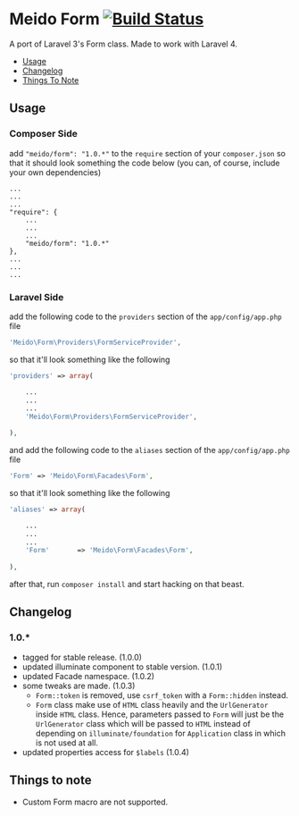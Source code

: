 # Meido Form [![Build Status](https://secure.travis-ci.org/meido/form.png?branch=master)](https://travis-ci.org/meido/form)

A port of Laravel 3's Form class. Made to work with Laravel 4.

- [Usage](https://github.com/meido/form#usage)
- [Changelog](https://github.com/meido/form#usage)
- [Things To Note](https://github.com/meido/form#usage)

## Usage

### Composer Side

add `"meido/form": "1.0.*"` to the `require` section of your `composer.json` so that it should look something the code below (you can, of course, include your own dependencies)

```composer
...
...
...
"require": {
	...
	...
	...
	"meido/form": "1.0.*"
},
...
...
...
```

### Laravel Side

add the following code to the `providers` section of the `app/config/app.php` file

```php
'Meido\Form\Providers\FormServiceProvider',
```

so that it'll look something like the following

```php
'providers' => array(

	...
	...
	...
	'Meido\Form\Providers\FormServiceProvider',

),
```

and add the following code to the `aliases` section of the `app/config/app.php` file

```php
'Form' => 'Meido\Form\Facades\Form',
```

so that it'll look something like the following

```php
'aliases' => array(

	...
	...
	...
	'Form'       => 'Meido\Form\Facades\Form',
	
),
```

after that, run `composer install` and start hacking on that beast.

## Changelog

### 1.0.*
- tagged for stable release. (1.0.0)
- updated illuminate component to stable version. (1.0.1)
- updated Facade namespace. (1.0.2)
- some tweaks are made. (1.0.3)
	- `Form::token` is removed, use `csrf_token` with a `Form::hidden` instead.
	- `Form` class make use of `HTML` class heavily and the `UrlGenerator` inside `HTML` class. Hence, parameters passed to `Form` will just be the `UrlGenerator` class which will be passed to `HTML` instead of depending on `illuminate/foundation` for `Application` class in which is not used at all.
- updated properties access for `$labels` (1.0.4)

## Things to note

- Custom Form macro are not supported.